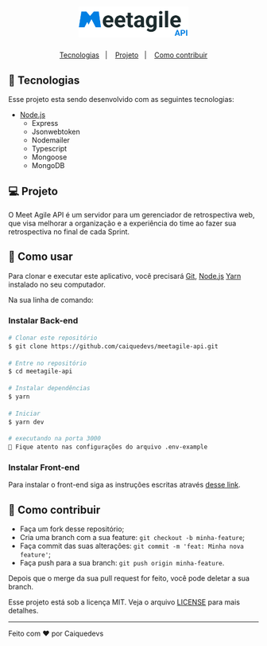 <h1 align="center">
    <img alt="MeetAgile-api" title="MeetAgile-api" src=".github/logo.svg" width="220px" />
</h1>

<p align="center">
  <a href="#-Tecnologias">Tecnologias</a>&nbsp;&nbsp;&nbsp;|&nbsp;&nbsp;&nbsp;
  <a href="#-projeto">Projeto</a>&nbsp;&nbsp;&nbsp;|&nbsp;&nbsp;&nbsp;
  <a href="#-como-contribuir">Como contribuir</a>
</p>

## 🚀 Tecnologias

Esse projeto esta sendo desenvolvido com as seguintes tecnologias:

- [Node.js](https://nodejs.org/en/)
  - Express
  - Jsonwebtoken
  - Nodemailer
  - Typescript
  - Mongoose
  - MongoDB

## 💻 Projeto

O Meet Agile API é um servidor para um gerenciador de retrospectiva web, que visa melhorar a organização e a experiência do time ao fazer sua retrospectiva no final de cada Sprint.
<br />

## 📀 Como usar

Para clonar e executar este aplicativo, você precisará [Git](https://git-scm.com), [Node.js](https://nodejs.org/en/) [Yarn](https://yarnpkg.com/) instalado no seu computador.

Na sua linha de comando:

### Instalar Back-end

```bash
# Clonar este repositório
$ git clone https://github.com/caiquedevs/meetagile-api.git

# Entre no repositório
$ cd meetagile-api

# Instalar dependências
$ yarn

# Iniciar
$ yarn dev

# executando na porta 3000
🚨 Fique atento nas configurações do arquivo .env-example
```

### Instalar Front-end

Para instalar o front-end siga as instruções escritas através [desse link](https://github.com/caiquedevs/meetagile).

## 🤔 Como contribuir

- Faça um fork desse repositório;
- Cria uma branch com a sua feature: `git checkout -b minha-feature`;
- Faça commit das suas alterações: `git commit -m 'feat: Minha nova feature'`;
- Faça push para a sua branch: `git push origin minha-feature`.

Depois que o merge da sua pull request for feito, você pode deletar a sua branch.

Esse projeto está sob a licença MIT. Veja o arquivo [LICENSE](LICENSE.md) para mais detalhes.

---

Feito com ♥ por Caiquedevs
